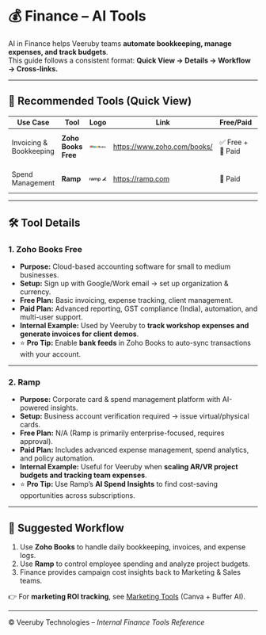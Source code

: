 # 💰 Finance – AI Tools

AI in Finance helps Veeruby teams **automate bookkeeping, manage expenses, and track budgets**.  
This guide follows a consistent format: **Quick View → Details → Workflow → Cross-links.**

---

## 📌 Recommended Tools (Quick View)

| Use Case                | Tool               | Logo | Link                       | Free/Paid | Setup Time |
|--------------------------|--------------------|------|----------------------------|-----------|------------|
| Invoicing & Bookkeeping  | **Zoho Books Free**| ![Zoho Books](../../assets/logos/zoho-books.png) | https://www.zoho.com/books/ | ✅ Free + 💎 Paid | ~10 mins (Google login & setup) |
| Spend Management         | **Ramp**           | ![Ramp](../../assets/logos/ramp.png) | https://ramp.com | 💎 Paid | ~15 mins (account verification) |

---

## 🛠 Tool Details

### 1. Zoho Books Free
- **Purpose:** Cloud-based accounting software for small to medium businesses.  
- **Setup:** Sign up with Google/Work email → set up organization & currency.  
- **Free Plan:** Basic invoicing, expense tracking, client management.  
- **Paid Plan:** Advanced reporting, GST compliance (India), automation, and multi-user support.  
- **Internal Example:** Used by Veeruby to **track workshop expenses and generate invoices for client demos**.  
- ⭐ **Pro Tip:** Enable **bank feeds** in Zoho Books to auto-sync transactions with your account.

---

### 2. Ramp
- **Purpose:** Corporate card & spend management platform with AI-powered insights.  
- **Setup:** Business account verification required → issue virtual/physical cards.  
- **Free Plan:** N/A (Ramp is primarily enterprise-focused, requires approval).  
- **Paid Plan:** Includes advanced expense management, spend analytics, and policy automation.  
- **Internal Example:** Useful for Veeruby when **scaling AR/VR project budgets and tracking team expenses**.  
- ⭐ **Pro Tip:** Use Ramp’s **AI Spend Insights** to find cost-saving opportunities across subscriptions.

---

## 🧭 Suggested Workflow
1. Use **Zoho Books** to handle daily bookkeeping, invoices, and expense logs.  
2. Use **Ramp** to control employee spending and analyze project budgets.  
3. Finance provides campaign cost insights back to Marketing & Sales teams.  

👉 For **marketing ROI tracking**, see [Marketing Tools](../../marketing/README.md) (Canva + Buffer AI).  

---

© Veeruby Technologies – *Internal Finance Tools Reference*
